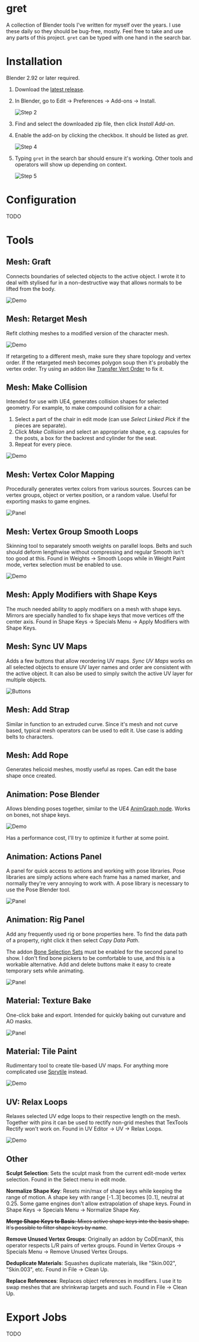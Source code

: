 # gret

A collection of Blender tools I've written for myself over the years. I use these daily so they should be bug-free, mostly. Feel free to take and use any parts of this project. `gret` can be typed with one hand in the search bar.



# Installation

Blender 2.92 or later required.

1. Download the [latest release](https://github.com/greisane/gret/releases/latest).

2. In Blender, go to Edit → Preferences → Add-ons → Install.

   ![Step 2](../readme/installation-02.png?raw=true)

3. Find and select the downloaded zip file, then click *Install Add-on*.

4. Enable the add-on by clicking the checkbox. It should be listed as *gret*. 

   ![Step 4](../readme/installation-04.png?raw=true)

5. Typing `gret` in the search bar should ensure it's working. Other tools and operators will show up depending on context.

   ![Step 5](../readme/installation-05.png?raw=true)



# Configuration

TODO



# Tools

## Mesh: Graft

Connects boundaries of selected objects to the active object. I wrote it to deal with stylised fur in a non-destructive way that allows normals to be lifted from the body.

![Demo](../readme/graft-demo.gif?raw=true)

## Mesh: Retarget Mesh

Refit clothing meshes to a modified version of the character mesh.

![Demo](../readme/retargetmesh-demo.gif?raw=true)

If retargeting to a different mesh, make sure they share topology and vertex order. If the retargeted mesh becomes polygon soup then it's probably the vertex order. Try using an addon like [Transfer Vert Order](https://gumroad.com/l/copy_verts_ids) to fix it.

## Mesh: Make Collision

Intended for use with UE4, generates collision shapes for selected geometry. For example, to make compound collision for a chair:

1. Select a part of the chair in edit mode (can use *Select Linked Pick* if the pieces are separate).
2. Click *Make Collision* and select an appropriate shape, e.g. capsules for the posts, a box for the backrest and cylinder for the seat.
3. Repeat for every piece.

![Demo](../readme/makecollision-demo.gif?raw=true)

## Mesh: Vertex Color Mapping

Procedurally generates vertex colors from various sources. Sources can be vertex groups, object or vertex position, or a random value. Useful for exporting masks to game engines.

![Panel](../readme/vcolmapping.png?raw=true)

## Mesh: Vertex Group Smooth Loops

Skinning tool to separately smooth weights on parallel loops. Belts and such should deform lengthwise without compressing and regular Smooth isn't too good at this. Found in Weights → Smooth Loops while in Weight Paint mode, vertex selection must be enabled to use.

![Demo](../readme/smoothloops-demo.gif?raw=true)

## Mesh: Apply Modifiers with Shape Keys

The much needed ability to apply modifiers on a mesh with shape keys. Mirrors are specially handled to fix shape keys that move vertices off the center axis. Found in Shape Keys → Specials Menu → Apply Modifiers with Shape Keys.

## Mesh: Sync UV Maps

Adds a few buttons that allow reordering UV maps. *Sync UV Maps* works on all selected objects to ensure UV layer names and order are consistent with the active object. It can also be used to simply switch the active UV layer for multiple objects.

![Buttons](../readme/syncuvmaps.png?raw=true)

## Mesh: Add Strap

Similar in function to an extruded curve. Since it's mesh and not curve based, typical mesh operators can be used to edit it. Use case is adding belts to characters.

## Mesh: Add Rope

Generates helicoid meshes, mostly useful as ropes. Can edit the base shape once created.

## Animation: Pose Blender

Allows blending poses together, similar to the UE4 [AnimGraph node](https://docs.unrealengine.com/en-US/AnimatingObjects/SkeletalMeshAnimation/AnimPose/PoseBlenderNode/index.html). Works on bones, not shape keys.

![Demo](../readme/poseblender-demo.gif?raw=true)

Has a performance cost, I'll try to optimize it further at some point.

## Animation: Actions Panel

A panel for quick access to actions and working with pose libraries. Pose libraries are simply actions where each frame has a named marker, and normally they're very annoying to work with. A pose library is necessary to use the Pose Blender tool.

![Panel](../readme/actions-panel.png?raw=True)

## Animation: Rig Panel

Add any frequently used rig or bone properties here. To find the data path of a property, right click it then select *Copy Data Path*.

The addon [Bone Selection Sets](https://docs.blender.org/manual/en/latest/addons/animation/bone_selection_sets.html) must be enabled for the second panel to show. I don't find bone pickers to be comfortable to use, and this is a workable alternative. Add and delete buttons make it easy to create temporary sets while animating.

![Panel](../readme/rig-panel.png?raw=True)

## Material: Texture Bake

One-click bake and export. Intended for quickly baking out curvature and AO masks.

![Panel](../readme/texturebake.png?raw=true)

## Material: Tile Paint

Rudimentary tool to create tile-based UV maps. For anything more complicated use [Sprytile](https://github.com/Sprytile/Sprytile) instead.

![Demo](../readme/tilepaint-demo.gif?raw=true)

## UV: Relax Loops

Relaxes selected UV edge loops to their respective length on the mesh. Together with pins it can be used to rectify non-grid meshes that TexTools Rectify won't work on. Found in UV Editor → UV → Relax Loops.

![Demo](../readme/uvrelax-demo.gif?raw=true)

## Other

**Sculpt Selection**: Sets the sculpt mask from the current edit-mode vertex selection. Found in the Select menu in edit mode.

**Normalize Shape Key**: Resets min/max of shape keys while keeping the range of motion. A shape key with range [-1..3] becomes [0..1], neutral at 0.25. Some game engines don't allow extrapolation of shape keys. Found in Shape Keys → Specials Menu → Normalize Shape Key.

~~**Merge Shape Keys to Basis**: Mixes active shape keys into the basis shape. It's possible to filter shape keys by name~~.

**Remove Unused Vertex Groups**: Originally an addon by CoDEmanX, this operator respects L/R pairs of vertex groups. Found in Vertex Groups → Specials Menu → Remove Unused Vertex Groups.

**Deduplicate Materials**: Squashes duplicate materials, like "Skin.002", "Skin.003", etc. Found in File → Clean Up.

**Replace References**: Replaces object references in modifiers. I use it to swap meshes that are shrinkwrap targets and such. Found in File → Clean Up.

# Export Jobs

TODO